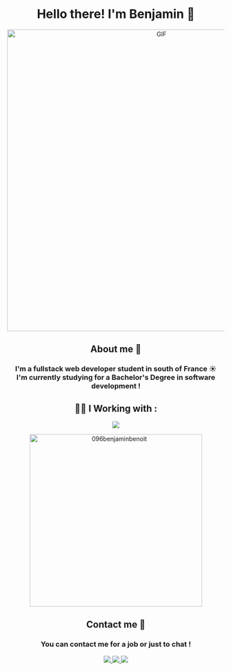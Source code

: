 <h1 align="center">Hello there! I'm Benjamin 👋</h1>
<div align="center">
    <img hight="300" width="700" alt="GIF" align="center" src="https://media.giphy.com/media/xTiIzJSKB4l7xTouE8/giphy.gif">
</div>

<h2 align="center">About me 💬</h2>
<h3 align="center">
I'm a fullstack web developer student in south of France ☀️ <br>
I'm currently studying for a Bachelor's Degree in software development !
</h3>


<h2 align="center">👨‍💻 I Working with :</h2>

<p align="center">
    <img src="https://skillicons.dev/icons?i=html,css,js,ts,react,php,symfony,graphql,next,nodejs,tailwind,bootstrap,postgres,mysql" />

</p>

<div align="center">
    <img hight="100" width="400" src="https://github-readme-stats.vercel.app/api/top-langs?username=096benjaminbenoit&show_icons=true&locale=en&layout=compact" alt="096benjaminbenoit" />
</div>

<h2 align="center">Contact me 📨</h2>
<h3 align="center">You can contact me for a job or just to chat !</h3>
<div align="center">
  <a href="https://www.linkedin.com/in/benjaminbenoit01/" target="_blank">
    <img src="https://skillicons.dev/icons?i=linkedin" />
  </a>
  <a href="mailto:096benjaminbenoit@gmail.com" target="_blank">
    <img src="https://skillicons.dev/icons?i=gmail" />
  </a>
    <a href="https://twitter.com/_benjaminbenoit" target="_blank">
    <img src="https://skillicons.dev/icons?i=twitter" />
  </a>
</div>
